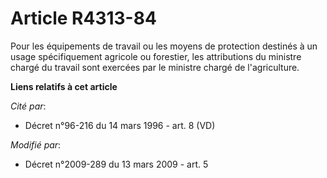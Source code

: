 # Article R4313-84

Pour les équipements de travail ou les moyens de protection destinés à un usage spécifiquement agricole ou forestier, les
attributions du ministre chargé du travail sont exercées par le ministre chargé de l'agriculture.

**Liens relatifs à cet article**

_Cité par_:

  - Décret n°96-216 du 14 mars 1996 - art. 8 (VD)

_Modifié par_:

  - Décret n°2009-289 du 13 mars 2009 - art. 5

